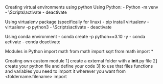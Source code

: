 Creating virtual environments using python
Using Python:
    - Python -m venv <environment name>
    - <environment name>\Scripts\activate
    - deactivate

Using virtualenv package (specifically for linux)
    - pip install virtualenv
    - virtualenv -p python3 <environment name>
    - <environment name>\Scripts\activate
    - deactivate 
    
Using conda environment
    - conda create -p <enviroment name> python==3.10 -y
    - conda activate <environment name>
    - conda deactivate

Modules in Python
import math
from math import sqrt
from math import *

Creating own custom module 
1] create a external folder with a __init__.py file
2] create your python file and define your code
3] to use that files functions and variables you need to import it wherever you want
    from <foldername.filename> import <functions variables>
    